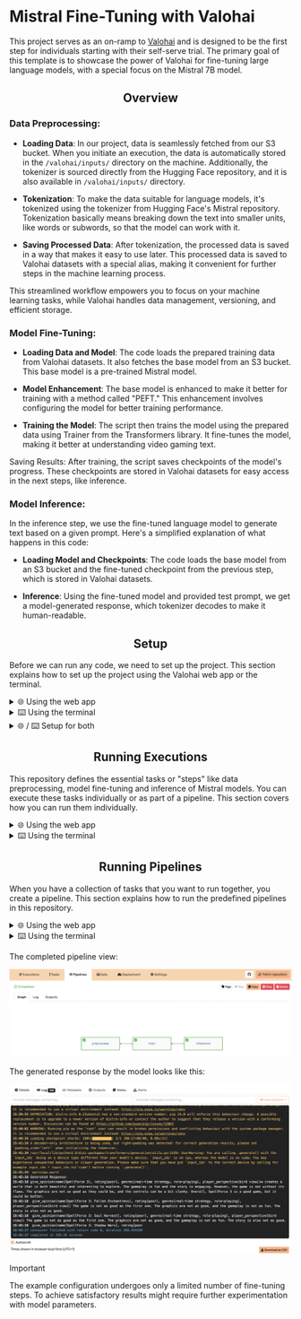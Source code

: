 # Mistral Fine-Tuning with Valohai

This project serves as an on-ramp to [Valohai][vh] and is designed to be the first step for individuals starting with their self-serve trial.
The primary goal of this template is to showcase the power of Valohai for fine-tuning large language models, with a special focus on the Mistral 7B model.

[vh]: https://valohai.com/
[app]: https://app.valohai.com
[hf_login]: https://huggingface.co/login
[hf_mistral]: https://huggingface.co/mistralai/Mistral-7B-v0.1

## <div align="center">Overview</div>

### **Data Preprocessing**:

* **Loading Data**:
In our project, data is seamlessly fetched from our S3 bucket. 
When you initiate an execution, the data is automatically stored in the `/valohai/inputs/` directory on the machine. Additionally, the tokenizer is sourced directly from the Hugging Face repository, and it is also available in `/valohai/inputs/` directory.

* **Tokenization**: To make the data suitable for language models, it's tokenized using the tokenizer from Hugging Face's Mistral repository. Tokenization basically means breaking down the text into smaller units, like words or subwords, so that the model can work with it.

* **Saving Processed Data**: After tokenization, the processed data is saved in a way that makes it easy to use later. This processed data is saved to Valohai datasets with a special alias, making it convenient for further steps in the machine learning process.

This streamlined workflow empowers you to focus on your machine learning tasks, while Valohai handles data management, versioning, and efficient storage.

### **Model Fine-Tuning**:

* **Loading Data and Model**: The code loads the prepared training data from Valohai datasets. It also fetches the base model from an S3 bucket. This base model is a pre-trained Mistral model.

* **Model Enhancement**: The base model is enhanced to make it better for training with a method called "PEFT." This enhancement involves configuring the model for better training performance.

* **Training the Model**: The script then trains the model using the prepared data using Trainer from the Transformers library. It fine-tunes the model, making it better at understanding video gaming text.

Saving Results: After training, the script saves checkpoints of the model's progress. These checkpoints are stored in Valohai datasets for easy access in the next steps, like inference.

### **Model Inference**:

In the inference step, we use the fine-tuned language model to generate text based on a given prompt. Here's a simplified explanation of what happens in this code:

* **Loading Model and Checkpoints**: The code loads the base model from an S3 bucket and the fine-tuned checkpoint from the previous step, which is stored in Valohai datasets.

* **Inference**: Using the fine-tuned model and provided test prompt, we get a model-generated response, which tokenizer decodes to make it human-readable.

## <div align="center">Setup</div>

Before we can run any code, we need to set up the project. This section explains how to set up the project using the Valohai web app or the terminal.

<details>
<summary>🌐 Using the web app</summary>

Login to [the Valohai web app][app] and create a new project.

Configure this repository as the project's repository, by following these steps:

1. Go to your project's page.
2. Navigate to the Settings tab.
3. Under the Repository section, locate the URL field.
4. Enter the URL of this repository.
5. Click on the Save button to save the changes.
</details>

<details>
<summary>⌨️ Using the terminal</summary>

To run your code on Valohai using the terminal, follow these steps:

1. Install Valohai on your machine by running the following command:

    ```bash
    pip install valohai-cli
    ```

2. Log in to Valohai from the terminal using the command:

    ```bash
    vh login
    ```

3. Create a project for your Valohai workflow.
Start by creating a directory for your project:

    ```bash
    mkdir valohai-mistral-example
    cd valohai-mistral-example
    ```

    Then, create the Valohai project:
    ```bash
    vh project create
    ```

4. Clone the repository to your local machine:

    ```bash
    git clone https://github.com/valohai/mistral-example.git .
    ```

</details>

<details>
<summary>🌐 / ⌨️ Setup for both</summary>

Authorize the Valohai project to download models and tokenizers from Hugging Face.

1. Login to [the Hugging Face platform][hf_login]

2. Agree on [the terms of Mistral model][hf_mistral]; the license is Apache 2.

    ![Agree to the terms set by Mistral to use their models](screenshots/hf_agree_to_terms.png)

3. Create an access token under Hugging Face settings.

    ![Access token controls under Hugging Face settings](screenshots/hf_access_token_page.png)

    ![Access token creation form under Hugging Face settings](screenshots/hf_create_token.png)

    _You can either choose to allow access to all public models you've agreed to or only the Mistral model._

    Copy the token and store it in a secure place, you won't be seeing it again.

    ![Copy the token for later use](screenshots/hf_get_token.png)

4. Add the `hf_xxx` token to your Valohai project as a secret named `HF_TOKEN`.

    ![Valohai project environmental variable configuration page](screenshots/vh_project_env_vars.png)

    Now all workloads on this project have scoped access to Hugging Face if you don't specifically restrict them.

</details>

## <div align="center">Running Executions</div>

This repository defines the essential tasks or "steps" like data preprocessing, model fine-tuning and inference of Mistral models. You can execute these tasks individually or as part of a pipeline. This section covers how you can run them individually.

<details>
<summary>🌐 Using the web app</summary>

1. Go to the Executions tab in your project.
2. Create a new execution by selecting the predefined steps: _data-preprocess_, _finetune_, _inference_.
3. Customize the execution parameters if needed.
4. Start the execution to run the selected step.
 
     ![Create execution page on Valohai UI](screenshots/create_execution.jpeg)

</details>

<details>
<summary>⌨️ Using the terminal</summary>

To run individual steps, execute the following command:
```bash
vh execution run <step-name> --adhoc
```

For example, to run the preprocess-dataset step, use the command:
```bash
vh execution run data-preprocess --adhoc
```

</details>

## <div align="center">Running Pipelines</div>

When you have a collection of tasks that you want to run together, you create a pipeline. This section explains how to run the predefined pipelines in this repository.

<details>
<summary>🌐 Using the web app</summary>

1. Navigate to the Pipelines tab.
2. Create a new pipeline and select out the blueprint _training-pipeline_.
3. Create a pipeline from template.
4. Configure the pipeline settings.
5. Create pipeline.

    ![Choosing of pipeline blueprint on Valohai UI](screenshots/create_pipeline.jpeg)

</details>

<details>
<summary>⌨️ Using the terminal</summary>

To run pipelines, use the following command:

```bash
vh pipeline run <pipeline-name> --adhoc
```

For example, to run our pipeline, use the command:
```bash
vh pipeline run training-pipeline --adhoc
```
</details>

The completed pipeline view:

![Graph of the completed pipeline on Valohai UI](screenshots/completed_pipeline.jpeg)

The generated response by the model looks like this:

![Showcasing the LLM responses inside a Valohai execution](screenshots/inference_result.jpeg)

> [!IMPORTANT]
> The example configuration undergoes only a limited number of fine-tuning steps. To achieve satisfactory results might require further experimentation with model parameters.
